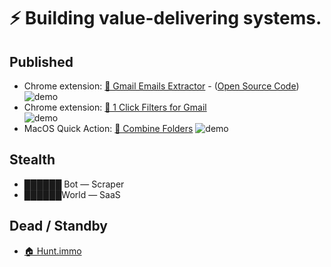 # ⚡ Building value-delivering systems.

## Published
- Chrome extension: [💌 Gmail Emails Extractor](https://chrome.google.com/webstore/detail/gmail-emails-extractor/ellkphpnllmbahfkcifbdmbioaahflga) -  ([Open Source Code](https://github.com/leofritsch/gmail-emails-extractor))
![demo](https://lh3.googleusercontent.com/2RzmtG-5XvbzIw5W6KlxDh3lojaus34-97RUohrs3j_gh2TrAXmzRQk7Y7JGRmcXePHuo2qAL-8dqCRxBItq8Dxg=w640-h400-e365-rj-sc0x00ffffff)
- Chrome extension: [📮 1 Click Filters for Gmail](https://chrome.google.com/webstore/detail/pdokhkklnjljpcdopemmigpceokpdild/)             
![demo](https://lh3.googleusercontent.com/wEXltxCFyr3vdIbLTrNkQo_EW-M-gdFYjAVXTyXVed6gA55Dm2_X5MVJgLw57l4K5ELeDKB1c-qx6AzHTRy55jyiPA=w640-h400-e365-rj-sc0x00ffffff)
- MacOS Quick Action: [📁 Combine Folders](https://leofree.gumroad.com/l/combinefolders) ![demo](https://public-files.gumroad.com/l03wsrm8jfcgs97uaowpts1ezjjo)
## Stealth
- ██████ Bot — Scraper
- ██████World — SaaS
## Dead / Standby
- [🏠 Hunt.immo](http://www.hunt.immo)
